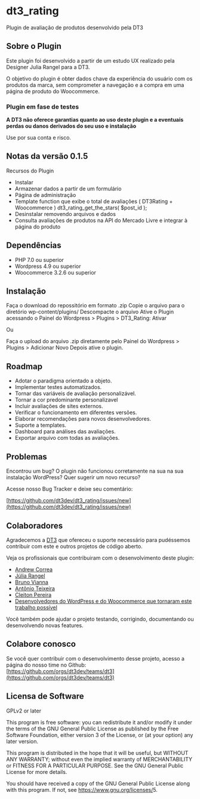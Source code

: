 # dt3_rating #

Plugin de avaliação de produtos desenvolvido pela DT3

## Sobre o Plugin ##

Este plugin foi desenvolvido a partir de um estudo UX realizado pela Designer Julia Rangel para a DT3.

O objetivo do plugin é obter dados chave da experiência do usuário com os produtos da marca, sem comprometer a navegação e a compra em uma página de produto do Woocommerce.

### Plugin em fase de testes ###

**A DT3 não oferece garantias quanto ao uso deste plugin e a eventuais perdas ou danos derivados do seu uso e instalação**

Use por sua conta e risco.

## Notas da versão 0.1.5 ##

Recursos do Plugin

* Instalar
* Armazenar dados a partir de um formulário
* Página de administração
* Template function que exibe o total de avaliações ( DT3Rating + Woocommerce )  dt3_rating_get_the_stars( $post_id );
* Desinstalar removendo arquivos e dados
* Consulta avaliações de produtos na API do Mercado Livre e integrar à página do produto

## Dependências ##

* PHP 7.0 ou superior
* Wordpress 4.9 ou superior
* Woocommerce 3.2.6 ou superior

## Instalação ##

Faça o download do repossitório em formato .zip
Copie o arquivo para o diretório wp-content/plugins/
Descompacte o arquivo
Ative o Plugin acessando o Painel do Wordpress > Plugins > DT3_Rating: Ativar

Ou

Faça o upload do arquivo .zip diretamente pelo Painel do Wordpress > Plugins > Adicionar Novo
Depois ative o plugin.

## Roadmap ##

* Adotar o paradigma orientado a objeto.
* Implementar testes automatizados.
* Tornar das variáveis de avaliação personalizável.
* Tornar a cor predominante  personalizavel
* Incluir avaliações de sites externos.
* Verificar o funcionamento em diferentes versões.
* Elaborar recomendações para novos desenvolvedores.
* Suporte a templates.
* Dashboard para análises das avaliações.
* Exportar arquivo com todas as avaliações.

## Problemas ##

Encontrou um bug? O plugin não funcionou corretamente na sua na sua instalação WordPress? Quer sugerir um novo recurso?

Acesse nosso Bug Tracker e deixe seu comentário:

[https://github.com/dt3dev/dt3_rating/issues/new](https://github.com/dt3dev/dt3_rating/issues/new)


## Colaboradores ##

Agradecemos a [DT3](https://www.dt3.com.br) que ofereceu o suporte necessário para pudéssemos contribuir com este e outros projetos de código aberto.

Veja os profissionais que contribuiram com o desenvolvimento deste  plugin:

* [Andrew Correa](#)
* [Júlia Rangel](https://www.behance.net/rangeljulia)
* [Bruno Vianna](https://github.com/luizbweb)
* [Antônio Teixeira](#)
* [Cleiton Pereira](https://github.com/cleitonper)
* [Desenvolvedores do WordPress e do Woocommerce que tornaram este  trabalho possível](https://br.wordpress.org/)

Você também pode ajudar o projeto testando, corrigindo, documentando ou desenvolvendo novas features.

## Colabore conosco ##

Se você quer contribuir com o desenvolvimento desse projeto, acesso a página do nosso time no Github:
[https://github.com/orgs/dt3dev/teams/dt3](https://github.com/orgs/dt3dev/teams/dt3)


## Licensa de Software ##

GPLv2 or later

This program is free software: you can redistribute it and/or modify
it under the terms of the GNU General Public License as published by
the Free Software Foundation, either version 3 of the License, or
(at your option) any later version.

This program is distributed in the hope that it will be useful,
but WITHOUT ANY WARRANTY; without even the implied warranty of
MERCHANTABILITY or FITNESS FOR A PARTICULAR PURPOSE.  See the
GNU General Public License for more details.

You should have received a copy of the GNU General Public License
along with this program.  If not, see <https://www.gnu.org/licenses/>5.

